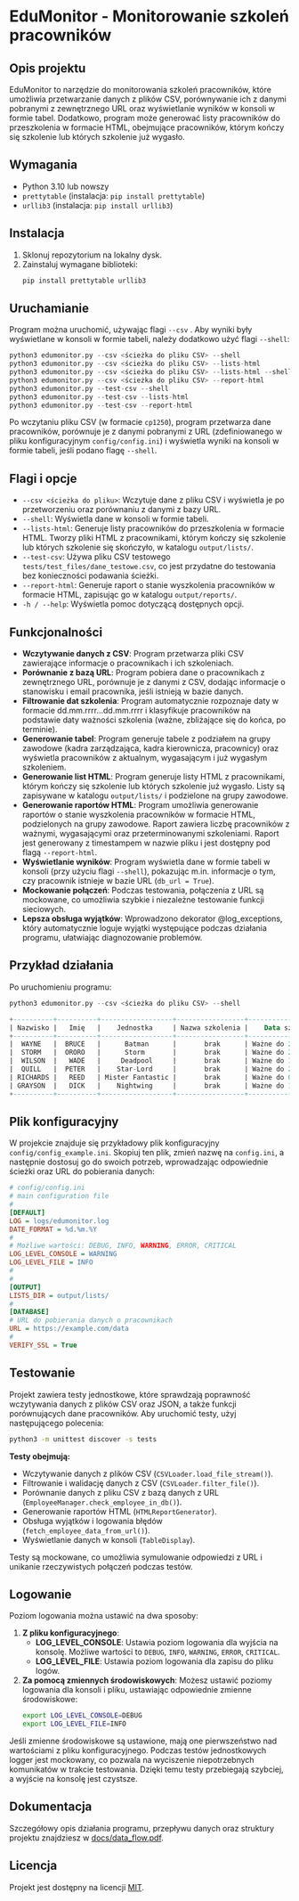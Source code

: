 # EduMonitor - Monitorowanie szkoleń pracowników

## Opis projektu
EduMonitor to narzędzie do monitorowania szkoleń pracowników, które umożliwia przetwarzanie danych z plików CSV, porównywanie ich z danymi pobranymi z zewnętrznego URL oraz wyświetlanie wyników w konsoli w formie tabel. Dodatkowo, program może generować listy pracowników do przeszkolenia w formacie HTML, obejmujące pracowników, którym kończy się szkolenie lub których szkolenie już wygasło.

## Wymagania
- Python 3.10 lub nowszy
- `prettytable` (instalacja: `pip install prettytable`)
- `urllib3` (instalacja: `pip install urllib3`)

## Instalacja
1. Sklonuj repozytorium na lokalny dysk.
2. Zainstaluj wymagane biblioteki:
   ```bash
   pip install prettytable urllib3
   ```

## Uruchamianie
Program można uruchomić, używając flagi `--csv` . Aby wyniki były wyświetlane w konsoli w formie tabeli, należy dodatkowo użyć flagi `--shell`:
   ```python
   python3 edumonitor.py --csv <ścieżka do pliku CSV> --shell
   python3 edumonitor.py --csv <ścieżka do pliku CSV> --lists-html
   python3 edumonitor.py --csv <ścieżka do pliku CSV> --lists-html --shell
   python3 edumonitor.py --csv <ścieżka do pliku CSV> --report-html
   python3 edumonitor.py --test-csv --shell
   python3 edumonitor.py --test-csv --lists-html
   python3 edumonitor.py --test-csv --report-html
   ```
Po wczytaniu pliku CSV (w formacie `cp1250`), program przetwarza dane pracowników, porównuje je z danymi pobranymi z URL (zdefiniowanego w pliku konfiguracyjnym `config/config.ini`) i wyświetla wyniki na konsoli w formie tabeli, jeśli podano flagę `--shell`.

## Flagi i opcje
- `--csv <ścieżka do pliku>`: Wczytuje dane z pliku CSV i wyświetla je po przetworzeniu oraz porównaniu z danymi z bazy URL.
- `--shell`: Wyświetla dane w konsoli w formie tabeli.
- `--lists-html`: Generuje listy pracowników do przeszkolenia w formacie HTML. Tworzy pliki HTML z pracownikami, którym kończy się szkolenie lub których szkolenie się skończyło, w katalogu `output/lists/`.
- `--test-csv`: Używa pliku CSV testowego `tests/test_files/dane_testowe.csv`, co jest przydatne do testowania bez konieczności podawania ścieżki.
- `--report-html`: Generuje raport o stanie wyszkolenia pracowników w formacie HTML, zapisując go w katalogu `output/reports/`.
- `-h / --help`: Wyświetla pomoc dotyczącą dostępnych opcji.

## Funkcjonalności
- **Wczytywanie danych z CSV**: Program przetwarza pliki CSV zawierające informacje o pracownikach i ich szkoleniach.
- **Porównanie z bazą URL**: Program pobiera dane o pracownikach z zewnętrznego URL, porównuje je z danymi z CSV, dodając informacje o stanowisku i email pracownika, jeśli istnieją w bazie danych.
- **Filtrowanie dat szkolenia**: Program automatycznie rozpoznaje daty w formacie dd.mm.rrrr...dd.mm.rrrr i klasyfikuje pracowników na podstawie daty ważności szkolenia (ważne, zbliżające się do końca, po terminie).
- **Generowanie tabel**: Program generuje tabele z podziałem na grupy zawodowe (kadra zarządzająca, kadra kierownicza, pracownicy) oraz wyświetla pracowników z aktualnym, wygasającym i już wygasłym szkoleniem.
- **Generowanie list HTML**: Program generuje listy HTML z pracownikami, którym kończy się szkolenie lub których szkolenie już wygasło. Listy są zapisywane w katalogu `output/lists/` i podzielone na grupy zawodowe.
- **Generowanie raportów HTML**: Program umożliwia generowanie raportów o stanie wyszkolenia pracowników w formacie HTML, podzielonych na grupy zawodowe. Raport zawiera liczbę pracowników z ważnymi, wygasającymi oraz przeterminowanymi szkoleniami. Raport jest generowany z timestampem w nazwie pliku i jest dostępny pod flagą `--report-html`.
- **Wyświetlanie wyników**: Program wyświetla dane w formie tabeli w konsoli (przy użyciu flagi `--shell`), pokazując m.in. informacje o tym, czy pracownik istnieje w bazie URL (`db_url = True`).
- **Mockowanie połączeń**: Podczas testowania, połączenia z URL są mockowane, co umożliwia szybkie i niezależne testowanie funkcji sieciowych.
- **Lepsza obsługa wyjątków**: Wprowadzono dekorator @log_exceptions, który automatycznie loguje wyjątki występujące podczas działania programu, ułatwiając diagnozowanie problemów.

## Przykład działania
Po uruchomieniu programu:
   ```python
   python3 edumonitor.py --csv <ścieżka do pliku CSV> --shell
   ```

```sql
+----------+----------+------------------+-----------------+----------------------+--------+-----------------------------------------------+------------------------------+
| Nazwisko |   Imię   |    Jednostka     | Nazwa szkolenia |    Data szkolenia    | db_url |                   Stanowisko                  |            Email             |
+----------+----------+------------------+-----------------+----------------------+--------+-----------------------------------------------+------------------------------+
|  WAYNE   |  BRUCE   |      Batman      |       brak      | Ważne do 24.12.2022  |  True  |    Wiceprezes Zarządu Dyrektor ds. Rozwoju    |   bruce.wayne@company.com    |
|  STORM   |  ORORO   |      Storm       |       brak      | Ważne do 26.05.2023  |  True  |                                               |   ororo.storm@company.com    |
|  WILSON  |   WADE   |     Deadpool     |       brak      | Ważne do 19.01.2024  | False  |                                               |                              |
|  QUILL   |  PETER   |    Star-Lord     |       brak      | Ważne do 24.02.2024  |  True  |                                               |   peter.quill@company.com    |
| RICHARDS |   REED   | Mister Fantastic |       brak      | Ważne do 09.04.2024  |  True  |           Z-ca Dyrektora ds. Rozwoju          |  reed.richards@company.com   |
| GRAYSON  |   DICK   |    Nightwing     |       brak      | Ważne do 11.01.2023  |  True  |            Dyrektor ds.Operacyjnych           |   dick.grayson@company.com   |
+----------+----------+------------------+-----------------+----------------------+--------+-----------------------------------------------+------------------------------+
```

## Plik konfiguracyjny
W projekcie znajduje się przykładowy plik konfiguracyjny `config/config_example.ini`. Skopiuj ten plik, zmień nazwę na `config.ini`, a następnie dostosuj go do swoich potrzeb, wprowadzając odpowiednie ścieżki oraz URL do pobierania danych:
```ini
# config/config.ini
# main configuration file
#
[DEFAULT]
LOG = logs/edumonitor.log
DATE_FORMAT = %d.%m.%Y
#
# Możliwe wartości: DEBUG, INFO, WARNING, ERROR, CRITICAL
LOG_LEVEL_CONSOLE = WARNING
LOG_LEVEL_FILE = INFO
#
#
[OUTPUT]
LISTS_DIR = output/lists/
#
[DATABASE]
# URL do pobierania danych o pracownikach
URL = https://example.com/data
#
VERIFY_SSL = True
```
## Testowanie
Projekt zawiera testy jednostkowe, które sprawdzają poprawność wczytywania danych z plików CSV oraz JSON, a także funkcji porównujących dane pracowników. Aby uruchomić testy, użyj następującego polecenia:

```bash
python3 -m unittest discover -s tests
```

**Testy obejmują:**
- Wczytywanie danych z plików CSV (`CSVLoader.load_file_stream()`).
- Filtrowanie i walidację danych z CSV (`CSVLoader.filter_file()`).
- Porównanie danych z pliku CSV z bazą danych z URL (`EmployeeManager.check_employee_in_db()`).
- Generowanie raportów HTML (`HTMLReportGenerator`).
- Obsługa wyjątków i logowania błędów (`fetch_employee_data_from_url()`).
- Wyświetlanie danych w konsoli (`TableDisplay`).

Testy są mockowane, co umożliwia symulowanie odpowiedzi z URL i unikanie rzeczywistych połączeń podczas testów.

## Logowanie
Poziom logowania można ustawić na dwa sposoby:
1. **Z pliku konfiguracyjnego**: 
   - **LOG_LEVEL_CONSOLE**: Ustawia poziom logowania dla wyjścia na konsolę. Możliwe wartości to `DEBUG`, `INFO`, `WARNING`, `ERROR`, `CRITICAL`.
   - **LOG_LEVEL_FILE**: Ustawia poziom logowania dla zapisu do pliku logów.
2. **Za pomocą zmiennych środowiskowych**: Możesz ustawić poziomy logowania dla konsoli i pliku, ustawiając odpowiednie zmienne środowiskowe:
   ```bash
   export LOG_LEVEL_CONSOLE=DEBUG
   export LOG_LEVEL_FILE=INFO
   ```
Jeśli zmienne środowiskowe są ustawione, mają one pierwszeństwo nad wartościami z pliku konfiguracyjnego.
Podczas testów jednostkowych logger jest mockowany, co pozwala na wyciszenie niepotrzebnych komunikatów w trakcie testowania. Dzięki temu testy przebiegają szybciej, a wyjście na konsolę jest czystsze.
## Dokumentacja

Szczegółowy opis działania programu, przepływu danych oraz struktury projektu znajdziesz w [docs/data_flow.pdf](docs/data_flow.md).

## Licencja
Projekt jest dostępny na licencji [MIT](LICENCE.md).
